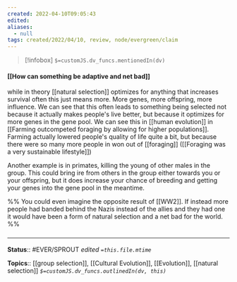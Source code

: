 ```yaml
---
created: 2022-04-10T09:05:43 
edited: 
aliases:
  - null
tags: created/2022/04/10, review, node/evergreen/claim
---
```

> [!infobox]
`$=customJS.dv_funcs.mentionedIn(dv)`

#### [[How can something be adaptive and net bad]]

while in theory [[natural selection]] optimizes for anything that increases survival often this just means more. More genes, more offspring, more influence. We can see that this often leads to something being selected not because it actually makes people's live better, but because it optimizes for more genes in the gene pool.
We can see this in [[human evolution]] in [[Farming outcompeted foraging by allowing for higher populations]]. Farming actually lowered people's quality of life quite a bit, but because there were so many more people in won out of [[foraging]] ([[Foraging was a very sustainable lifestyle]])

Another example is in primates, killing the young of other males in the group.
This could bring ire from others in the group either towards you or your offspring, but it does increase your chance of breeding and getting your genes into the gene pool in the meantime.

%% You could even imagine the opposite result of [[WW2]]. If instead more people had banded behind the Nazis instead of the allies and they had one it would have been a form of natural selection and a net bad for the world. %%

### <hr class="footnote"/>

**Status**:: #EVER/SPROUT
*edited `=this.file.mtime`*

**Topics**:: [[group selection]], [[Cultural Evolution]], [[Evolution]], [[natural selection]]
*`$=customJS.dv_funcs.outlinedIn(dv, this)`*

